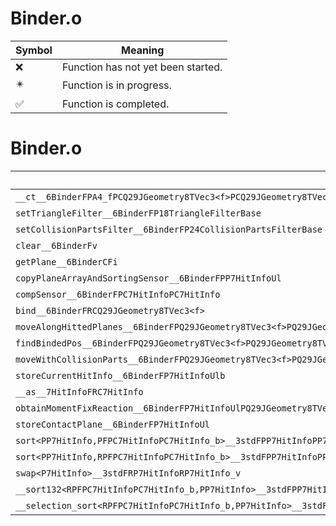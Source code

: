 # Binder.o
| Symbol | Meaning 
| ------------- | ------------- 
| :x: | Function has not yet been started. 
| :eight_pointed_black_star: | Function is in progress. 
| :white_check_mark: | Function is completed. 


# Binder.o
| Symbol | Decompiled? |
| ------------- | ------------- |
| `__ct__6BinderFPA4_fPCQ29JGeometry8TVec3<f>PCQ29JGeometry8TVec3<f>ffUl` | :x: |
| `setTriangleFilter__6BinderFP18TriangleFilterBase` | :x: |
| `setCollisionPartsFilter__6BinderFP24CollisionPartsFilterBase` | :x: |
| `clear__6BinderFv` | :x: |
| `getPlane__6BinderCFi` | :x: |
| `copyPlaneArrayAndSortingSensor__6BinderFPP7HitInfoUl` | :x: |
| `compSensor__6BinderFPC7HitInfoPC7HitInfo` | :x: |
| `bind__6BinderFRCQ29JGeometry8TVec3<f>` | :x: |
| `moveAlongHittedPlanes__6BinderFPQ29JGeometry8TVec3<f>PQ29JGeometry8TVec3<f>PQ29JGeometry8TVec3<f>RCQ29JGeometry8TVec3<f>RCQ29JGeometry8TVec3<f>P7HitInfoUlPb` | :x: |
| `findBindedPos__6BinderFPQ29JGeometry8TVec3<f>PQ29JGeometry8TVec3<f>PbP7HitInfoUlbb` | :x: |
| `moveWithCollisionParts__6BinderFPQ29JGeometry8TVec3<f>PQ29JGeometry8TVec3<f>` | :x: |
| `storeCurrentHitInfo__6BinderFP7HitInfoUlb` | :x: |
| `__as__7HitInfoFRC7HitInfo` | :white_check_mark: |
| `obtainMomentFixReaction__6BinderFP7HitInfoUlPQ29JGeometry8TVec3<f>Ul` | :x: |
| `storeContactPlane__6BinderFP7HitInfoUl` | :x: |
| `sort<PP7HitInfo,PFPC7HitInfoPC7HitInfo_b>__3stdFPP7HitInfoPP7HitInfoPFPC7HitInfoPC7HitInfo_b_v` | :x: |
| `sort<PP7HitInfo,RPFPC7HitInfoPC7HitInfo_b>__3stdFPP7HitInfoPP7HitInfoRPFPC7HitInfoPC7HitInfo_b_v` | :x: |
| `swap<P7HitInfo>__3stdFRP7HitInfoRP7HitInfo_v` | :x: |
| `__sort132<RPFPC7HitInfoPC7HitInfo_b,PP7HitInfo>__3stdFPP7HitInfoPP7HitInfoPP7HitInfoRPFPC7HitInfoPC7HitInfo_b_v` | :x: |
| `__selection_sort<RPFPC7HitInfoPC7HitInfo_b,PP7HitInfo>__3stdFPP7HitInfoPP7HitInfoRPFPC7HitInfoPC7HitInfo_b_v` | :x: |
